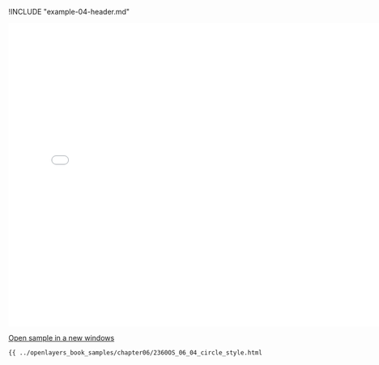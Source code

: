 
!INCLUDE "example-04-header.md"

<iframe src="../openlayers_book_samples/chapter06/2360OS_06_04_circle_style.html" width="770" height="600" frameBorder="0" seamless="seamless">
</iframe>

<a href="../openlayers_book_samples/chapter06/2360OS_06_04_circle_style.html" target="_blank">Open sample in a new windows</a>

```html
{{ ../openlayers_book_samples/chapter06/2360OS_06_04_circle_style.html }}
```
